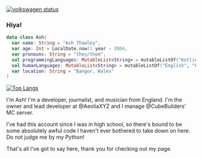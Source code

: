 [![volkswagen status](https://auchenberg.github.io/volkswagen/volkswargen_ci.svg?v=1)](https://github.com/auchenberg/volkswagen)

### Hiya!  

```kotlin
data class Ash( 
  var name: String = "Ash Thawley",
  var age: Int = LocalDate.now().year - 2004,
  var pronouns: String = "they/them",
  val programmingLanguages: MutableList<String> = mutableListOf("Kotlin", "Java", "JS", "Python"),
  val humanLanguages: MutableList<String> = mutableListOf("English", "Français", "Deutsch", "Cymraeg"),
  var location: String = "Bangor, Wales"
)
```

[![Top Langs](https://github-readme-stats.vercel.app/api/top-langs/?username=Asheiou&layout=donut-vertical&theme=dark&border-radius=0)](https://github.com/anuraghazra/github-readme-stats)

I'm Ash! I'm a developer, journalist, and musician from England. I'm the owner and lead developer at @AeoliaXYZ and I manage @CubeBuilders' MC server.  
    
I've had this account since I was in high school, so there's bound to be some absolutely awful code I haven't ever bothered to take down on here. Do not judge me by my Python!    
    
That's all I've got to say here, thank you for checking out my page.

